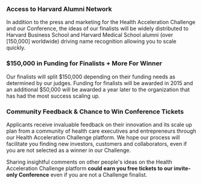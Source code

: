 ### Access to Harvard Alumni Network

In addition to the press and marketing for the Health Acceleration Challenge and our Conference, the ideas of our finalists will be widely distributed to Harvard Business School and Harvard Medical School alumni (over [150,000] worldwide) driving name recognition allowing you to scale quickly.

### $150,000 in Funding for Finalists + More For Winner

Our finalists will split $150,000 depending on their funding needs as determined by our judges. Funding for finalists will be awarded in 2015 and an additional $50,000 will be awarded a year later to the organization that has had the most success scaling up.

### Community Feedback &amp; Chance to Win Conference Tickets

Applicants receive invaluable feedback on their innovation and its scale up plan from a community of health care executives and entrepreneurs through our Health Acceleration Challenge platform. We hope our process will facilitate you finding new investors, customers and collaborators, even if you are not selected as a winner in our Challenge.

Sharing insightful comments on other people's ideas on the Health Acceleration Challenge platform **could earn you free tickets to our invite-only Conference** even if you are not a Challenge finalist. 
